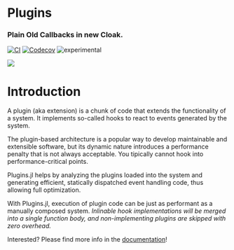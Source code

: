 # Plugins

### Plain Old Callbacks in new Cloak.

[![CI](https://github.com/tisztamo/Plugins.jl/actions/workflows/ci.yml/badge.svg)](https://github.com/tisztamo/Plugins.jl/actions/workflows/ci.yml)
[![Codecov](https://codecov.io/gh/tisztamo/Plugins.jl/branch/master/graph/badge.svg)](https://codecov.io/gh/tisztamo/Plugins.jl)
![experimental](https://img.shields.io/badge/lifecycle-experimental-blue.svg)

[![](https://img.shields.io/badge/docs-dev-blue.svg)](https://tisztamo.github.io/Plugins.jl/dev)

# Introduction

A plugin (aka extension) is a chunk of code that extends the functionality of a system. It implements so-called hooks to react to events generated by the system.

The plugin-based architecture is a popular way to develop maintainable and extensible software, but its dynamic nature introduces a performance penalty that is not always acceptable. You tipically cannot hook into performance-critical points.

Plugins.jl helps by analyzing the plugins loaded into the system and generating efficient, statically dispatched event handling code, thus allowing full optimization.

With Plugins.jl, execution of plugin code can be just as performant as a manually composed system. *Inlinable hook implementations will be merged into a single function body, and non-implementing plugins are skipped with zero overhead.*

Interested? Please find more info in the [documentation](https://tisztamo.github.io/Plugins.jl/dev)!

